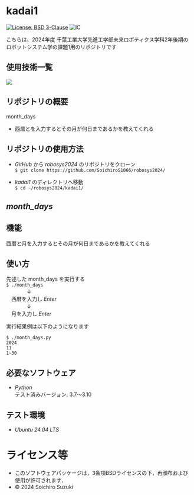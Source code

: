 # kadai1
[![License: BSD 3-Clause](https://img.shields.io/badge/License-BSD%203--Clause-blue.svg)](https://opensource.org/licenses/BSD-3-Clause)
![IC](https://github.com/SoichiroS1066/robosys2024/actions/workflows/test_month_days.yml/badge.svg)

こちらは、2024年度 千葉工業大学先進工学部未来ロボティクス学科2年後期のロボットシステム学の課題1用のリポジトリです

## 使用技術一覧
<img src="https://img.shields.io/badge/-Python-yellow.svg?logo=python&style=for-the-badge">

## リポジトリの概要
month_days
- 西暦とを入力するとその月が何日まであるかを教えてくれる


## リポジトリの使用方法
- *GitHub* から *robosys2024* のリポジトリをクローン  
`$ git clone https://github.com/SoichiroS1066/robosys2024/`  
  
- *kadai1* のディレクトリへ移動  
`$ cd ~/robosys2024/kadai1/`

## *month_days*

## 機能
西暦と月を入力するとその月が何日まであるかを教えてくれる

## 使い方
先述した month_days を実行する  
`$ ./month_days`  
　　　　↓  
　西暦を入力し *Enter*  
　　　　↓  
　月を入力し *Enter*

  
実行結果例は以下のようになります
```
$ ./month_days.py
2024
11
1~30
```

## 必要なソフトウェア
- *Python*  
テスト済みバージョン: 3.7〜3.10

## テスト環境
- *Ubuntu 24.04 LTS*

# ライセンス等
- このソフトウェアパッケージは，3条項BSDライセンスの下，再頒布および使用が許可されます．
- © 2024 Soichiro Suzuki
